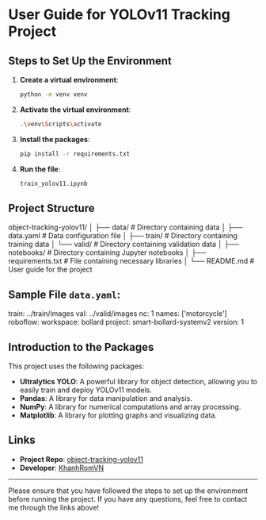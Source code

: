 # User Guide for YOLOv11 Tracking Project

## Steps to Set Up the Environment

1. **Create a virtual environment**: 
   ```bash
   python -m venv venv
   ```

2. **Activate the virtual environment**: 
   ```bash
   .\venv\Scripts\activate
   ```

3. **Install the packages**: 
   ```bash
   pip install -r requirements.txt
   ```

4. **Run the file**: 
   ```bash
   train_yolov11.ipynb
   ```

## Project Structure
object-tracking-yolov11/
│
├── data/ # Directory containing data
│ ├── data.yaml # Data configuration file
│ ├── train/ # Directory containing training data
│ └── valid/ # Directory containing validation data
│
├── notebooks/ # Directory containing Jupyter notebooks
│
├── requirements.txt # File containing necessary libraries
│
└── README.md # User guide for the project


## Sample File `data.yaml`:
train: ../train/images
val: ../valid/images
nc: 1
names: ['motorcycle']
roboflow:
workspace: bollard
project: smart-bollard-systemv2
version: 1


## Introduction to the Packages

This project uses the following packages:

- **Ultralytics YOLO**: A powerful library for object detection, allowing you to easily train and deploy YOLOv11 models.
- **Pandas**: A library for data manipulation and analysis.
- **NumPy**: A library for numerical computations and array processing.
- **Matplotlib**: A library for plotting graphs and visualizing data.

## Links

- **Project Repo**: [object-tracking-yolov11](https://github.com/KhanhRomVN/object-tracking-yolov11)
- **Developer**: [KhanhRomVN](https://github.com/KhanhRomVN)

---

Please ensure that you have followed the steps to set up the environment before running the project. If you have any questions, feel free to contact me through the links above!